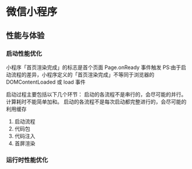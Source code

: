 <!--
 * @Description: 微信小程序文档
 * @Author: Shuwng_Wu
 * @Github: https://github.com/shaonianruntu
 * @Date: 2022-03-07 13:42:31
 * @LastEditTime: 2022-03-07 13:53:58
-->
# 微信小程序

## 性能与体验 

### 启动性能优化

小程序「首页渲染完成」的标志是首个页面 Page.onReady 事件触发 PS:由于启动流程的差异，小程序定义的「首页渲染完成」不等同于浏览器的 DOMContentLoaded 或 load 事件

启动过程主要包括以下几个环节：
    启动的各流程不是串行的，会尽可能的并行。计算耗时不能简单加和。
    启动的各流程不是每次启动都完整进行的，会尽可能的利用缓存

1. 启动流程
2. 代码包
3. 代码注入
4. 首屏渲染

### 运行时性能优化
